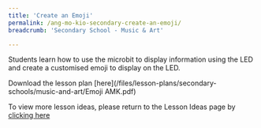 ```yaml
---
title: 'Create an Emoji'
permalink: /ang-mo-kio-secondary-create-an-emoji/
breadcrumb: 'Secondary School - Music & Art'

---
```



Students learn how to use the microbit to display information using the LED and create a customised emoji to display on the LED.

Download the lesson plan [here](/files/lesson-plans/secondary-schools/music-and-art/Emoji AMK.pdf)

To view more lesson ideas, please return to the Lesson Ideas page by [clicking here](/in-schools/digital-maker/lesson-ideas-secondary/)
